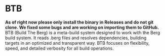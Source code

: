 # BTB 
**As of right now please only install the binary in Releases and do not git clone. We fixed some bugs and are working on importing them to GitHub.**
BTB (Build The Berg) is a meta-build system designed to work with the Berg build system. 
It reads .berg files and resolves dependencies, building targets in an optimized and transparent way. 
BTB focuses on flexibility, speed, and detailed verbosity for all build operations.
